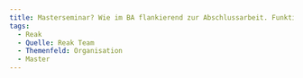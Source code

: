 ```yaml
---
title: Masterseminar? Wie im BA flankierend zur Abschlussarbeit. Funktioniert im BA sehr gut. MIM und MIB zusammen?
tags:
  - Reak
  - Quelle: Reak Team
  - Themenfeld: Organisation
  - Master
---
```

